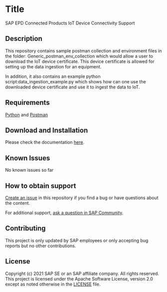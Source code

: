 # Title

SAP EPD Connected Products IoT Device Connectivity Support

## Description
This repository contains sample postman collection and environment files in the folder: Generic_postman_env_collection which would allow a user to download the IoT device certificate. This device certificate is allowed for setting up the data ingestion for an equipment.

In addition, it also contains an example python script:data_ingestion_example.py which shows how can one use the downloaded device certificate and use it to ingest the data to IoT.

## Requirements

[Python](https://www.python.org/) and [Postman](https://www.postman.com/downloads/)

## Download and Installation

Please check the documentation [here](https://help.sap.com/viewer/DRAFT/7f3d709e785c414497c67bb7b0e4ad5e/Internal/en-US/1548753ffd8148f1aea95c5bc2e12067.html).

## Known Issues
No known issues so far

## How to obtain support

[Create an issue](https://github.com/SAP-samples/epd-connected-products-iot-connectivity/issues) in this repository if you find a bug or have questions about the content.

For additional support, [ask a question in SAP Community](https://answers.sap.com/questions/ask.html).

## Contributing

This project is only updated by SAP employees or only accepting bug reports but no other contributions.

## License
Copyright (c) 2021 SAP SE or an SAP affiliate company. All rights reserved. This project is licensed under the Apache Software License, version 2.0 except as noted otherwise in the [LICENSE](LICENSES/Apache-2.0.txt) file.
